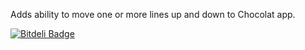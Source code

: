 Adds ability to move one or more lines up and down to Chocolat app.

[![Bitdeli Badge](https://d2weczhvl823v0.cloudfront.net/chromice/move-lines.chocmixin/trend.png)](https://bitdeli.com/free "Bitdeli Badge")
